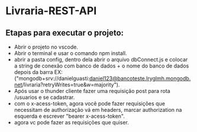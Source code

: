 # Livraria-REST-API
## Etapas para executar o projeto:
* Abrir o projeto no vscode.
* Abrir o terminal e usar o comando npm install.
* abrir a pasta config, dentro dela abrir o arquivo dbConnect.js e colocar a string de conexão com banco de dados + o nome do banco de dados depois da barra EX: ("mongodb+srv://danielguasti:daniel123@bancoteste.lryglmh.mongodb.net/livraria?retryWrites=true&w=majority").
* Após usar o thunder cliente fazer uma requisição post para rota /usuarios e se cadastrar.
* com o x-acess-token, agora você pode fazer requisições que necessitam de authorização vá em headers, marcar authorization na esquerda e escrever "bearer x-acess-token".
* agora vc pode fazer as requisições que quiser.
